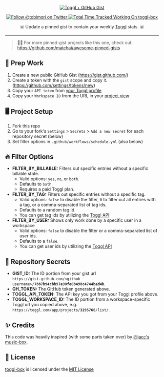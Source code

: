 <p align="center">
  <a href="#">
    <img src="banner.png" alt="Toggl + GitHub Gist" />
  </a>
</p>
<p align="center">
  <a href="https://twitter.com/tobimori">
    <img src="https://img.shields.io/twitter/follow/tobimori?color=%231da1f2&label=Follow%20%40tobimori&logo=twitter&logoColor=white&style=flat-square" alt="Follow @tobimori on Twitter" />
  </a>
  <a href="#">
    <img src="https://img.shields.io/endpoint?logo=toggl&style=flat-square&url=https%3A%2F%2Ftoggl.api.moeritz.io%2Fapi%2Fshields%2F161035819&label=Total%20Time%20Tracked%20Working%20On" alt="Total Time Tracked Working On toggl-box">
  </a>
</p>

<p align="center">
  📊 Update a pinned gist to contain your weekly <a href="https://toggl.com/">Toggl</a> stats. 📊
</p>

---
> 📌✨ For more pinned-gist projects like this one, check out: https://github.com/matchai/awesome-pinned-gists

## 🎒 Prep Work
1. Create a new public GitHub Gist (https://gist.github.com/)
2. Create a token with the `gist` scope and copy it. (https://github.com/settings/tokens/new)
3. Copy your `API token` from [your Toggl profile](https://toggl.com/app/profile)
4. Copy your `Workspace ID` from the URL in your [project view](https://toggl.com/app/projects/)

## 🖥 Project Setup
1. Fork this repo
2. Go to your fork's `Settings` > `Secrets` > `Add a new secret` for each repository secret (below)
3. Set filter options in `.github/workflows/schedule.yml` (also below)

## 🔥 Filter Options
- **FILTER_BY_BILLABLE:** Filters out specific entries without a specific billable state. 
  - Valid options: `yes`, `no`, or `both`. 
  - Defaults to `both`.
  - Requires a paid Toggl plan.
- **FILTER_BY_TAG:** Filters out specific entries without a specific tag. 
  - Valid options: `false` to disable the filter, `0` to filter out all entries with a tag, or a comma-separated list of tag ids. 
  - Defaults to a random tag id.
  - You can get tag ids by utilizing the [Toggl API](https://github.com/toggl/toggl_api_docs/blob/master/chapters/workspaces.md#get-workspace-tags)
- **FILTER_BY_USER:** Shows only work done by a specific user in a workspace 
  - Valid options: `false` to disable the filter or a comma-separated list of user ids. 
  - Defaults to a `false`.
  - You can get user ids by utilizing the [Toggl API](https://github.com/toggl/toggl_api_docs/blob/master/chapters/workspaces.md#get-workspace-users)

## 🤫 Repository Secrets
- **GIST_ID:** The ID portion from your gist url `https://gist.github.com/<github username>/`**`7887b94cbb97a90fe08498c4744bad4b`**.
- **GH_TOKEN:** The GitHub token generated above.
- **TOGGL_API_TOKEN:** The API key you got from your Toggl profile above.
- **TOGGL_WORKSPACE_ID:** The ID portion from a workspace-specific Toggl url you copied above, e.g. `https://toggl.com/app/projects/`**`3295766`**`/list/`.

## ✨ Credits
This code was heavily inspired (with some parts taken over) by [@jacc's music-box](https://github.com/jacc/music-box/).

## 📄 License

[toggl-box](https://github.com/tobimori/toggl-box) is licensed under the [MIT License](https://github.com/tobimori/toggl-box/blob/master/LICENSE)
